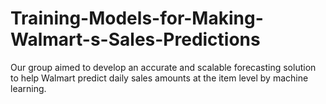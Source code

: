 # Training-Models-for-Making-Walmart-s-Sales-Predictions
Our group aimed to develop an accurate and scalable forecasting solution to help Walmart predict daily sales amounts at the item level by machine learning.
